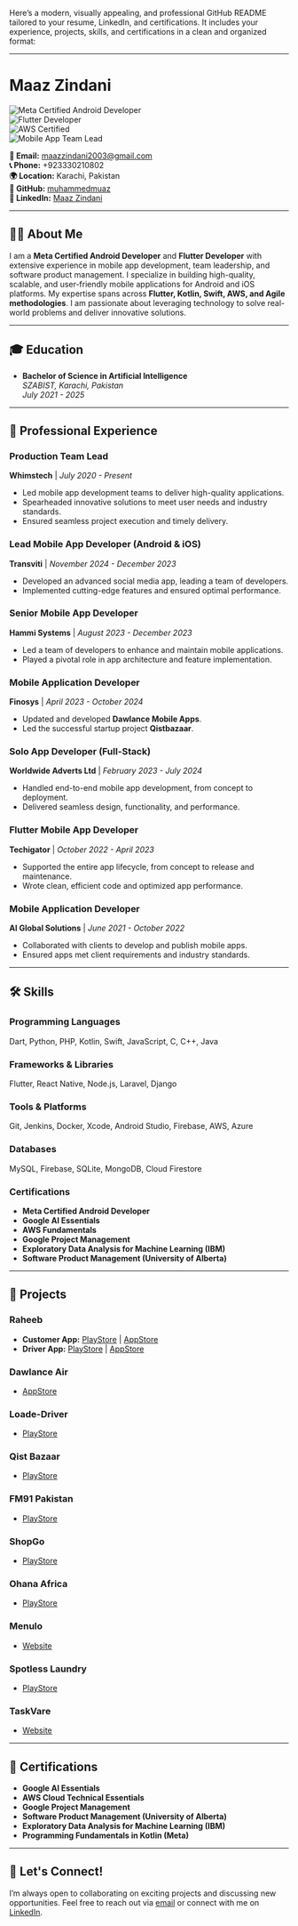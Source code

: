 Here’s a modern, visually appealing, and professional GitHub README tailored to your resume, LinkedIn, and certifications. It includes your experience, projects, skills, and certifications in a clean and organized format:

---

# **Maaz Zindani**  
![Meta Certified Android Developer](https://img.shields.io/badge/Meta-Certified_Android_Developer-blue)  
![Flutter Developer](https://img.shields.io/badge/Flutter-Expert-02569B)  
![AWS Certified](https://img.shields.io/badge/AWS-Certified-FF9900)  
![Mobile App Team Lead](https://img.shields.io/badge/Team_Lead-Experienced-success)  

**📧 Email:** [maazzindani2003@gmail.com](mailto:maazzindani2003@gmail.com)  
**📞 Phone:** +923330210802  
**🌍 Location:** Karachi, Pakistan  
**🔗 GitHub:** [muhammedmuaz](https://github.com/muhammedmuaz)  
**🔗 LinkedIn:** [Maaz Zindani](https://www.linkedin.com/in/maazzindani/)  

---

## **👨‍💻 About Me**  
I am a **Meta Certified Android Developer** and **Flutter Developer** with extensive experience in mobile app development, team leadership, and software product management. I specialize in building high-quality, scalable, and user-friendly mobile applications for Android and iOS platforms. My expertise spans across **Flutter, Kotlin, Swift, AWS, and Agile methodologies**. I am passionate about leveraging technology to solve real-world problems and deliver innovative solutions.  

---

## **🎓 Education**  
- **Bachelor of Science in Artificial Intelligence**  
  *SZABIST, Karachi, Pakistan*  
  *July 2021 - 2025*  

---

## **💼 Professional Experience**  

### **Production Team Lead**  
**Whimstech** | *July 2020 - Present*  
- Led mobile app development teams to deliver high-quality applications.  
- Spearheaded innovative solutions to meet user needs and industry standards.  
- Ensured seamless project execution and timely delivery.  

### **Lead Mobile App Developer (Android & iOS)**  
**Transviti** | *November 2024 - December 2023*  
- Developed an advanced social media app, leading a team of developers.  
- Implemented cutting-edge features and ensured optimal performance.  

### **Senior Mobile App Developer**  
**Hammi Systems** | *August 2023 - December 2023*  
- Led a team of developers to enhance and maintain mobile applications.  
- Played a pivotal role in app architecture and feature implementation.  

### **Mobile Application Developer**  
**Finosys** | *April 2023 - October 2024*  
- Updated and developed **Dawlance Mobile Apps**.  
- Led the successful startup project **Qistbazaar**.  

### **Solo App Developer (Full-Stack)**  
**Worldwide Adverts Ltd** | *February 2023 - July 2024*  
- Handled end-to-end mobile app development, from concept to deployment.  
- Delivered seamless design, functionality, and performance.  

### **Flutter Mobile App Developer**  
**Techigator** | *October 2022 - April 2023*  
- Supported the entire app lifecycle, from concept to release and maintenance.  
- Wrote clean, efficient code and optimized app performance.  

### **Mobile Application Developer**  
**AI Global Solutions** | *June 2021 - October 2022*  
- Collaborated with clients to develop and publish mobile apps.  
- Ensured apps met client requirements and industry standards.  

---

## **🛠️ Skills**  

### **Programming Languages**  
Dart, Python, PHP, Kotlin, Swift, JavaScript, C, C++, Java  

### **Frameworks & Libraries**  
Flutter, React Native, Node.js, Laravel, Django  

### **Tools & Platforms**  
Git, Jenkins, Docker, Xcode, Android Studio, Firebase, AWS, Azure  

### **Databases**  
MySQL, Firebase, SQLite, MongoDB, Cloud Firestore  

### **Certifications**  
- **Meta Certified Android Developer**  
- **Google AI Essentials**  
- **AWS Fundamentals**  
- **Google Project Management**  
- **Exploratory Data Analysis for Machine Learning (IBM)**  
- **Software Product Management (University of Alberta)**  

---

## **🚀 Projects**  

### **Raheeb**  
- **Customer App:** [PlayStore](https://play.google.com/store/apps/details?id=app.raheeb.customer) | [AppStore](https://apps.apple.com/gb/app/raheeb-app/id1645885068)  
- **Driver App:** [PlayStore](https://play.google.com/store/apps/details?id=com.raheeb.driverapp) | [AppStore](https://apps.apple.com/gb/app/raheeb-driver/id1644921957)  

### **Dawlance Air**  
- [AppStore](https://apps.apple.com/pk/app/dawlance-air/id1384381512)  

### **Loade-Driver**  
- [PlayStore](https://play.google.com/store/apps/details?id=app.loade.driver&hl=en&gl=US)  

### **Qist Bazaar**  
- [PlayStore](https://play.google.com/store/apps/details?id=com.tech.qistbazar)  

### **FM91 Pakistan**  
- [PlayStore](https://play.google.com/store/apps/details?id=com.aiglobal.fm91pakistan)  

### **ShopGo**  
- [PlayStore](https://play.google.com/store/apps/details?id=co.proglabs.shop_go&hl=en&gl=US)  

### **Ohana Africa**  
- [PlayStore](https://play.google.com/store/apps/details?id=com.ohana.africa&hl=en&gl=US&pli=1)  

### **Menulo**  
- [Website](https://www.menulo.de/)  

### **Spotless Laundry**  
- [PlayStore](https://play.google.com/store/apps/details?id=com.spotlessapp.production&hl=en&gl=US)  

### **TaskVare**  
- [Website](https://taskvare.com)  

---

## **📜 Certifications**  
- **Google AI Essentials**  
- **AWS Cloud Technical Essentials**  
- **Google Project Management**  
- **Software Product Management (University of Alberta)**  
- **Exploratory Data Analysis for Machine Learning (IBM)**  
- **Programming Fundamentals in Kotlin (Meta)**  

---

## **🌟 Let's Connect!**  
I’m always open to collaborating on exciting projects and discussing new opportunities. Feel free to reach out via [email](mailto:maazzindani2003@gmail.com) or connect with me on [LinkedIn](https://www.linkedin.com/in/maazzindani/).  
